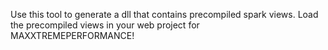 Use this tool to generate a dll that contains precompiled spark views. Load the precompiled views in your web project for MAXXTREMEPERFORMANCE!